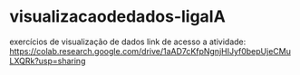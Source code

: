 # visualizacaodedados-ligaIA
exercícios de visualização de dados 
link de acesso a atividade: https://colab.research.google.com/drive/1aAD7cKfpNgnjHIJyf0bepUjeCMuLXQRk?usp=sharing
